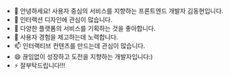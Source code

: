 - 👋 안녕하세요! 사용자 중심의 서비스를 지향하는 프론트엔드 개발자 김동현입니다.
- 👀 인터랙션 디자인에 관심이 많습니다.
- 🌱 다양한 플랫폼의 서비스를 기획하는 것을 좋아합니다.
- 💞️ 사용자 경험을 제고하는데 노력합니다.
- 📫 인터랙티브 컨텐츠를 만드는데 관심이 많습니다.
- 😄 끊임없이 성장하고 도전을 지향하는 개발자입니다:)
- ⚡ 잘부탁드립니다!!!

<!---
Sean-Kim831/Sean-Kim831 is a ✨ special ✨ repository because its `README.md` (this file) appears on your GitHub profile.
You can click the Preview link to take a look at your changes.
--->
